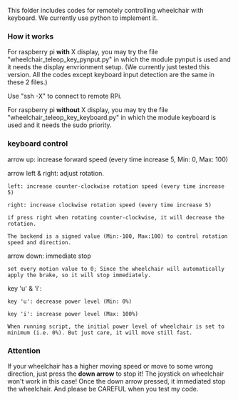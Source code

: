 This folder includes codes for remotely controlling wheelchair with keyboard.
We currently use python to implement it.

### How it works
For raspberry pi **with** X display, you may try the file "wheelchair_teleop_key_pynput.py" in which the module pynput is used and it needs the display envrionment setup.
(We currently just tested this version. All the codes except keyboard input detection are the same in these 2 files.)

Use "ssh -X" to connect to remote RPi.

For raspberry pi **without** X display, you may try the file "wheelchair_teleop_key_keyboard.py" in which the module keyboard is used and it needs the sudo priority.

### keyboard control
arrow up: increase forward speed (every time increase 5, Min: 0, Max: 100)

arrow left & right: adjust rotation.

    left: increase counter-clockwise rotation speed (every time increase 5)
    
    right: increase clockwise rotation speed (every time increase 5)
    
    if press right when rotating counter-clockwise, it will decrease the rotation.
    
    The backend is a signed value (Min:-100, Max:100) to control rotation speed and direction.
    
arrow down: immediate stop

    set every motion value to 0; Since the wheelchair will automatically apply the brake, so it will stop immediately.
    

key 'u' & 'i':

    key 'u': decrease power level (Min: 0%)
    
    key 'i': increase power level (Max: 100%)
    
    When running script, the initial power level of wheelchair is set to minimum (i.e. 0%). But just care, it will move still fast.
    

### Attention
  If your wheelchair has a higher moving speed or move to some wrong direction, just press the **down arrow** to stop it! The joystick on wheelchair won't work in this case! Once the down arrow pressed, it immediated stop the wheelchair. And please be CAREFUL when you test my code. 
